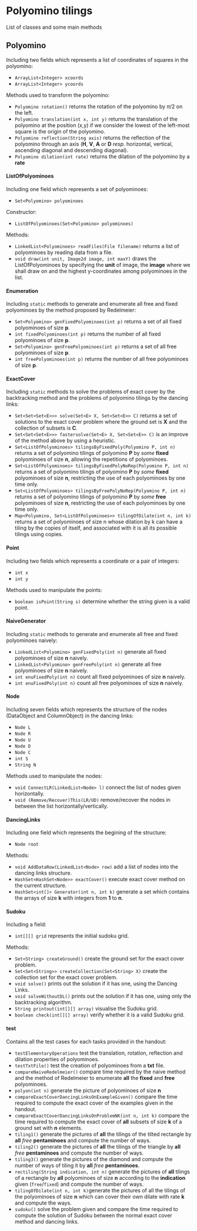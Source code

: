 # Polyomino tilings
List of classes and some main methods

## Polyomino
Including two fields which represents a list of coordinates of squares in the polyomino:
* ```ArrayList<Integer> xcoords``` 
* ```ArrayList<Integer> ycoords```

Methods used to transform the polyomino:
* ```Polyomino rotation()``` returns the rotation of the polyomino by $\pi/2$ on the left.
* ```Polyomino translation(int x, int y)``` returns the translation of the polyomino at the position (x,y) if we consider the lowest of the left-most square is the origin of the polyomino.
* ```Polyomino reflection(String axis)``` returns the reflection of the polyomino through an axis (**H**, **V**, **A** or **D** *resp.* horizontal, vertical, ascending diagonal and descending diagonal).
* ```Polyomino dilation(int rate)``` returns the dilation of the polyomino by a **rate**
####  ListOfPolyominoes
Including one field which represents a set of polyominoes:
* ```Set<Polyomino> polyominoes```

Constructor:
* ```ListOfPolyominoes(Set<Polyomino> polyominoes)```

Methods:
* ```LinkedList<Polyominoes> readFiles(File filename)``` returns a list of polyominoes by reading data from a file.
* ```void draw(int unit, Image2d image, int maxY)``` draws the ListOfPolyominoes by specifying the **unit** of image, the **image** where we shall draw on and the highest y-coordinates among polyominoes in the list.

#### Enumeration
Including ```static``` methods  to generate and enumerate all free and fixed polyominoes by the method proposed by Redelmeier:
* ```Set<Polyomino> genFixedPolyominoes(int p)```  returns a set of all fixed polyominoes of size **p**.
* ```int fixedPolyominoes(int p)``` returns the  number of all fixed polyominoes of size **p**.
* ```Set<Polyomino> genFreePolyominoes(int p)```  returns a set of all free polyominoes of size **p**.
* ```int freePolyominoes(int p)``` returns the  number of all free polyominoes of size **p**.

#### ExactCover

Including ```static``` methods to solve the problems of exact cover by the backtracking method and the problems of polyomino tilings by the dancing links:
* ```Set<Set<Set<E>>> solve(Set<E> X, Set<Set<E>> C)``` returns a set of solutions to the exact cover problem where the ground set is **X** and the collection of subsets is **C**.
* ```Set<Set<Set<E>>> fastersolve(Set<E> X, Set<Set<E>> C)``` is an improve of the method above by using a heuristic.
* ```Set<ListOfPolyominoes> tilingsByFixedPoly(Polyomino P, int n)``` returns a set of polyomino tilings of polyomino **P** by *some* **fixed** polyominoes of size **n**, allowing the repetitions of polyominoes.
* ```Set<ListOfPolyominoes> tilingsByFixedPolyNoRep(Polyomino P, int n)``` returns a set of polyomino tilings of polyomino **P** by *some* **fixed** polyominoes of size **n**, restricting the use of each polyominoes by one time only.
* ```Set<ListOfPolyominoes> tilingsByFreePolyNoRep(Polyomino P, int n)``` returns a set of polyomino tilings of polyomino **P** by *some* **free** polyominoes of size **n**, restricting the use of each polyominoes by one time only.
* ```Map<Polyomino, Set<ListOfPolyominoes>> tilingOfDilate(int n, int k)``` returns a set of polyominoes of size n whose dilation by k can have a tiling by the copies of itself, and associated with it is all its possible tilings using copies.

#### Point

Including two fields which represents a coordinate or a pair of integers:
* ```int x```
* ```int y```

Methods used to manipulate the points:
* ```boolean isPoint(String s)``` determine whether the string given is a valid point.


#### NaiveGenerator

Including ```static``` methods to generate and enumerate all free and fixed polyominoes naively:
* ```LinkedList<Polyomino> genFixedPoly(int n)``` generate all fixed polyominoes of size **n** naively.
* ```LinkedList<Polyomino> genFreePoly(int n)``` generate all free polyominoes of size **n** naively.
* ```int enuFixedPoly(int n)``` count all fixed polyominoes of size **n** naively.
* ```int enuFixedPoly(int n)``` count all free polyominoes of size **n** naively.

#### Node

Including seven fields which represents the structure of the nodes (DataObject and ColumnObject) in the dancing links:
* ```Node L```
* ```Node R```
* ```Node U```
* ```Node D```
* ```Node C```
* ```int S```
* ```String N```

Methods used to manipulate the nodes: 
* ```void ConnectLR(LinkedList<Node> l)``` connect the list of nodes given horizontally.
* ```void (Remove/Recover)This(LR/UD)``` remove/recover the nodes in between the list horizontally/vertically.

#### DancingLinks

Including one field which represents the begining of the structure:
* ```Node root```

Methods: 
* ```void AddDataRow(LinkedList<Node> row)``` add a list of nodes into the dancing links structure.
* ```HashSet<HashSet<Node>> exactCover()``` execute exact cover method on the current structure.
* ```HashSet<int[]> Generator(int n, int k)``` generate a set which contains the arrays of size **k** with integers from **1** to **n**.

#### Sudoku

Including a field:
* ```int[][] grid``` represents the initial sudoku grid.


Methods:
* ```Set<String> createGround()``` create the ground set for the exact cover problem.
* ```Set<Set<String>> createCollection(Set<String> X)``` create the collection set for the exact cover problem.
* ```void solve()``` prints out the solution if it has one, using the Dancing Links.
* ```void solveWithoutDL()``` prints out the solution if it has one, using only the backtracking algorithm.
* ```String printout(int[][] array)``` visualise the Sudoku grid.
* ```boolean check(int[][] array)``` verify whether it is a valid Sudoku grid.

#### test

Contains all the test cases for each tasks provided in the handout:
* ```testElementaryOperations``` test the translation, rotation, reflection and dilation properties of polyominoes.
* ```testTxtFile()``` test the creation of polyominoes from a **txt** file.
* ```compareNaiveRedelmeier()``` compare time required by the naive method and the method of Redelmeier to enumerate **all** the **fixed** and **free** polyominoes.
* ```polyon(int n)``` generate the picture of polyominoes of size **n**
* ```compareExactCoverDancingLinksOnExampleGiven()``` compare the time required to compute the exact cover of the examples given in the handout.
* ```compareExactCoverDancingLinksOnProblemNK(int n, int k)``` compare the time required to compute the exact cover of **all** subsets of size **k** of a ground set with **n** elements.
* ```tiling1()``` generate the pictures of **all** the tilings of the tilted rectangle by **all** *free* **pentaminoes** and compute the number of ways.
* ```tiling2()``` generate the pictures of **all** the tilings of the triangle by **all** *free* **pentaminoes** and compute the number of ways.
* ```tiling3()``` generate the pictures of the diamond and compute the number of ways of tiling it by **all** *free* **pentaminoes**.
* ```rectiling(String indication, int n)``` generate the pictures of **all** tilings of a rectangle by **all** polyominoes of size **n** according to the **indication** given (```free```/```fixed```) and compute the number of ways.
* ```tilingOfDilate(int n, int k)```generate the pictures of all the tilings of the polyominoes of size **n** which can cover their own dilate with rate **k** and compute the ways.
* ```sudoku()``` solve the problem given and compare the time required to compute the solution of Sudoku between the normal exact cover method and dancing links.


